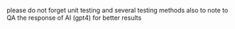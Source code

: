 please do not forget unit testing
and several testing methods
also to note to QA the response of AI (gpt4) for better results

